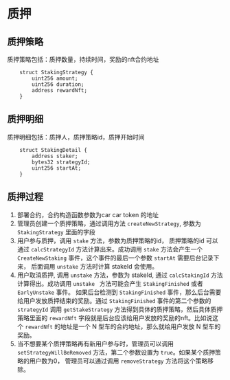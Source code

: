 # 质押

## 质押策略

质押策略包括：质押数量，持续时间，奖励的nft合约地址

```solc
    struct StakingStrategy {
        uint256 amount;
        uint256 duration;
        address rewardNft;
    }
```

## 质押明细

质押明细包括：质押人，质押策略id，质押开始时间

```solc
    struct StakingDetail {
        address staker;
        bytes32 strategyId;
        uint256 startAt;
    }
```

## 质押过程

1. 部署合约，合约构造函数参数为car car token 的地址
2. 管理员创建一个质押策略，通过调用方法 `createNewStrategy`, 参数为 `StakingStrategy` 里面的字段
3. 用户参与质押，调用 `stake` 方法，参数为质押策略的id， 质押策略的id 可以通过 `calcStrategyId` 方法计算出来。成功调用 `stake` 方法会产生一个 `CreateNewStaking` 事件，这个事件的最后一个参数 `startAt` 需要后台记录下来， 后面调用 `unstake` 方法时计算 stakeId 会使用。
4. 用户取消质押, 调用 `unstake` 方法，参数为 stakeId, 通过 `calcStakingId` 方法计算得出。成功调用 `unstake ` 方法可能会产生 `StakingFinished` 或者 `EarlyUnstake` 事件。 如果后台检测到 `StakingFinished` 事件，那么后台需要给用户发放质押结束的奖励。通过 `StakingFinished` 事件的第二个参数的 `strategyId` 调用 `getStakeStrategy` 方法得到具体的质押策略，然后具体质押策略里面的 `rewardNft` 字段就是后台应该给用户发放的奖励的nft。比如说这个 `rewardNft` 的地址是一个 N 型车的合约地址，那么就给用户发放 N 型车的奖励。
5. 当不想要某个质押策略再有新用户参与时，管理员可以调用 `setStrategyWillBeRemoved` 方法，第二个参数设置为 `true`。如果某个质押策略的用户数为0， 管理员可以通过调用 `removeStrategy` 方法将这个策略移除。


